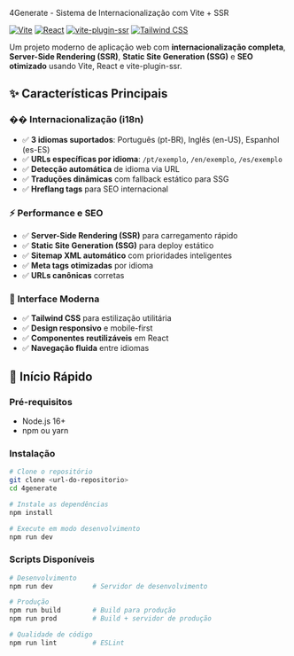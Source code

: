 4Generate - Sistema de Internacionalização com Vite + SSR

[![Vite](https://img.shields.io/badge/Vite-4.5.14-646CFF?style=flat-square&logo=vite)](https://vitejs.dev/)
[![React](https://img.shields.io/badge/React-18.2.0-61DAFB?style=flat-square&logo=react)](https://reactjs.org/)
[![vite-plugin-ssr](https://img.shields.io/badge/vite--plugin--ssr-0.4.142-FF6B6B?style=flat-square)](https://vite-plugin-ssr.com/)
[![Tailwind CSS](https://img.shields.io/badge/Tailwind_CSS-3.4.17-38B2AC?style=flat-square&logo=tailwind-css)](https://tailwindcss.com/)

Um projeto moderno de aplicação web com **internacionalização completa**, **Server-Side Rendering (SSR)**, **Static Site Generation (SSG)** e **SEO otimizado** usando Vite, React e vite-plugin-ssr.

## ✨ Características Principais

### �� **Internacionalização (i18n)**
- ✅ **3 idiomas suportados**: Português (pt-BR), Inglês (en-US), Espanhol (es-ES)
- ✅ **URLs específicas por idioma**: `/pt/exemplo`, `/en/exemplo`, `/es/exemplo`
- ✅ **Detecção automática** de idioma via URL
- ✅ **Traduções dinâmicas** com fallback estático para SSG
- ✅ **Hreflang tags** para SEO internacional

### ⚡ **Performance e SEO**
- ✅ **Server-Side Rendering (SSR)** para carregamento rápido
- ✅ **Static Site Generation (SSG)** para deploy estático
- ✅ **Sitemap XML automático** com prioridades inteligentes
- ✅ **Meta tags otimizadas** por idioma
- ✅ **URLs canônicas** corretas

### 🎨 **Interface Moderna**
- ✅ **Tailwind CSS** para estilização utilitária
- ✅ **Design responsivo** e mobile-first
- ✅ **Componentes reutilizáveis** em React
- ✅ **Navegação fluida** entre idiomas

## 🚀 Início Rápido

### Pré-requisitos
- Node.js 16+
- npm ou yarn

### Instalação

```bash
# Clone o repositório
git clone <url-do-repositorio>
cd 4generate

# Instale as dependências
npm install

# Execute em modo desenvolvimento
npm run dev
```

### Scripts Disponíveis

```bash
# Desenvolvimento
npm run dev          # Servidor de desenvolvimento

# Produção
npm run build        # Build para produção
npm run prod         # Build + servidor de produção

# Qualidade de código
npm run lint         # ESLint
```